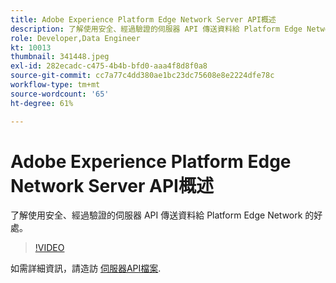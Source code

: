 ```yaml
---
title: Adobe Experience Platform Edge Network Server API概述
description: 了解使用安全、經過驗證的伺服器 API 傳送資料給 Platform Edge Network 的好處。
role: Developer,Data Engineer
kt: 10013
thumbnail: 341448.jpeg
exl-id: 282ecadc-c475-4b4b-bfd0-aaa4f8d8f0a8
source-git-commit: cc7a77c4dd380ae1bc23dc75608e8e2224dfe78c
workflow-type: tm+mt
source-wordcount: '65'
ht-degree: 61%

---
```


# Adobe Experience Platform Edge Network Server API概述

了解使用安全、經過驗證的伺服器 API 傳送資料給 Platform Edge Network 的好處。

>[!VIDEO](https://video.tv.adobe.com/v/341448?quality=12&learn=on)

如需詳細資訊，請造訪 [伺服器API檔案](https://experienceleague.adobe.com/docs/experience-platform/edge-network-server-api/overview.html?lang=zh-Hant).
